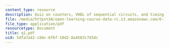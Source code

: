 ```yaml
---
content_type: resource
description: Quiz on counters, VHDL of sequential circuits, and timing and memory.
file: /media/https%3A/open-learning-course-data-rc.s3.amazonaws.com/6-111-introductory-digital-systems-laboratory-spring-2006/5dfa7a42c84c6f6f10d28a4583c7d3dc_q1.pdf
file_type: application/pdf
resourcetype: Document
title: q1.pdf
uid: 5dfa7a42-c84c-6f6f-10d2-8a4583c7d3dc
---
```

